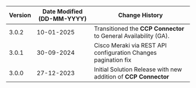 | **Version** | **Date Modified (DD-MM-YYYY)** | **Change History**                                                 |
|-------------|--------------------------------|--------------------------------------------------------------------|
| 3.0.2       | 10-01-2025                     | Transitioned the **CCP Connector** to General Availability (GA).    |
| 3.0.1       | 30-09-2024                     | Cisco Meraki via REST API configuration Changes pagination fix     |
| 3.0.0       | 27-12-2023                     | Initial Solution Release with new addition of **CCP Connector**                                  |
